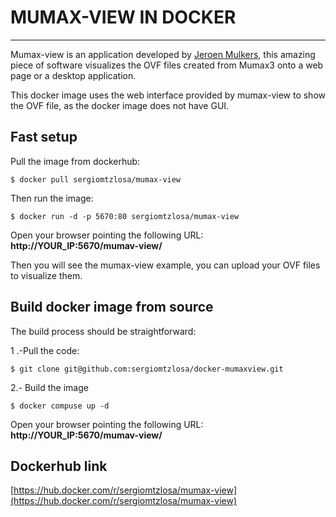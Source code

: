 # MUMAX-VIEW IN DOCKER
----------------------
Mumax-view is an application developed by [Jeroen Mulkers](https://github.com/JeroenMulkers/mumax-view), this amazing piece of software visualizes the OVF files created from Mumax3 onto a web page or a desktop application.

This docker image uses the web interface provided by mumax-view to show the OVF file, as the docker image does not have GUI.

## Fast setup
Pull the image from dockerhub:

```
$ docker pull sergiomtzlosa/mumax-view
```
Then run the image:

```
$ docker run -d -p 5670:80 sergiomtzlosa/mumax-view 
```
Open your browser pointing the following URL: **http://YOUR_IP:5670/mumav-view/**

Then you will see the mumax-view example, you can upload your OVF files to visualize them.

## Build docker image from source
The build process should be straightforward:

1 .-Pull the code:
```
$ git clone git@github.com:sergiomtzlosa/docker-mumaxview.git
```
2.- Build the image
```
$ docker compuse up -d
```
Open your browser pointing the following URL: **http://YOUR_IP:5670/mumav-view/**

## Dockerhub link

[https://hub.docker.com/r/sergiomtzlosa/mumax-view](https://hub.docker.com/r/sergiomtzlosa/mumax-view)

